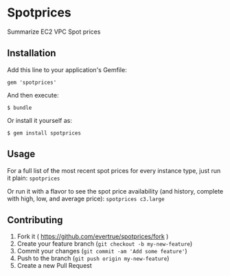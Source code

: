 # Spotprices

Summarize EC2 VPC Spot prices

## Installation

Add this line to your application's Gemfile:

    gem 'spotprices'

And then execute:

    $ bundle

Or install it yourself as:

    $ gem install spotprices

## Usage

For a full list of the most recent spot prices for every instance type, just run it plain: `spotprices`

Or run it with a flavor to see the spot price availability (and history, complete with high, low, and average price): `spotprices c3.large`

## Contributing

1. Fork it ( https://github.com/evertrue/spotprices/fork )
2. Create your feature branch (`git checkout -b my-new-feature`)
3. Commit your changes (`git commit -am 'Add some feature'`)
4. Push to the branch (`git push origin my-new-feature`)
5. Create a new Pull Request
